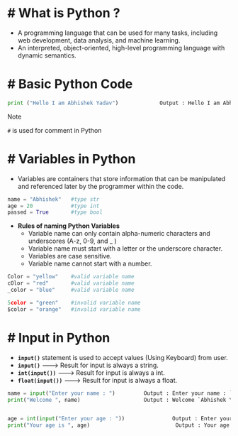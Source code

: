 # # What is Python ?

- A programming language that can be used for many tasks, including web development, data analysis, and machine learning.
- An interpreted, object-oriented, high-level programming language with dynamic semantics.


# # Basic Python Code

``` py
print ("Hello I am Abhishek Yadav")             Output : Hello I am Abhishek Yadav
```

> [!NOTE]  
> `#` is used for comment in Python

# # Variables in Python

- Variables are containers that store information that can be manipulated and referenced later by the programmer within the code.

``` py
name = "Abhishek"   #type str
age = 20            #type int
passed = True       #type bool
```

- **Rules of naming Python Variables**
  - Variable name can only contain alpha-numeric characters and underscores (A-z, 0-9, and _ )
  - Variable name must start with a letter or the underscore character.
  - Variables are case sensitive.
  - Variable name cannot start with a number.

``` py
Color = "yellow"    #valid variable name
cOlor = "red"       #valid variable name
_color = "blue"     #valid variable name

5color = "green"    #invalid variable name
$color = "orange"   #invalid variable name
```

# # Input in Python

- **`input()`** statement is used to accept values (Using Keyboard) from user.
- **`input()`** ---> Result for input is always a string.
- **`int(input())`** ---> Result for input is always a int.
- **`float(input())`** ---> Result for input is always a float.

``` py
name = input("Enter your name : ")         Output : Enter your name : `Abhishek Yadav`
print("Welcome ", name)                    Output : Welcome `Abhishek Yadav`


age = int(input("Enter your age : "))               Output : Enter your age : 21
print("Your age is ", age)                           Output : Your age is 21

```


















